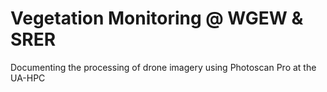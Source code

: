 # Vegetation Monitoring @ WGEW & SRER
Documenting the processing of drone imagery using Photoscan Pro at the UA-HPC
